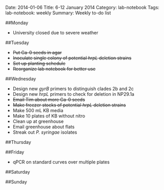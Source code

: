 Date: 2014-01-06
Title: 6-12 January 2014
Category: lab-notebook
Tags: lab-notebook: weekly
Summary: Weekly to-do list

##Monday
* University closed due to severe weather

##Tuesday
* <s>Put Ga-0 seeds in agar</s>
* <s>Inoculate single colony of potential _hrpL_ deletion strains</s>
* <s>Set up planting schedule</s>
* <s>Reorganize lab notebook for better use</s>

##Wednesday
* Design new _gyrB_ primers to distinguish clades 2b and 2c
* Design new _hrpL_ primers to check for deletion in NP29.1a
* <s>Email Tim about more Ga-0 seeds</s>
* <s>Make freezer stocks of potential _hrpL_ deletion strains</s>
* Make 500 mL KB media
* Make 10 plates of KB without nitro
* Clean up at greenhouse
* Email greenhouse about flats 
* Streak out _P. syringae_ isolates

##Thursday


##Friday
* qPCR on standard curves over multiple plates

##Saturday

##Sunday

